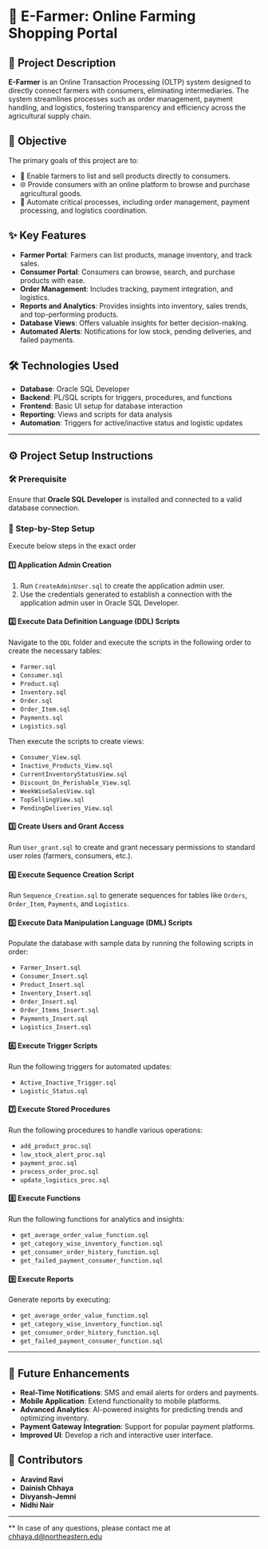 # 🌾 E-Farmer: Online Farming Shopping Portal

## 📄 Project Description
**E-Farmer** is an Online Transaction Processing (OLTP) system designed to directly connect farmers with consumers, eliminating intermediaries. The system streamlines processes such as order management, payment handling, and logistics, fostering transparency and efficiency across the agricultural supply chain.

## 🎯 Objective
The primary goals of this project are to:
- 🛒 Enable farmers to list and sell products directly to consumers.
- 🌐 Provide consumers with an online platform to browse and purchase agricultural goods.
- 🔄 Automate critical processes, including order management, payment processing, and logistics coordination.

## ✨ Key Features
- **Farmer Portal**: Farmers can list products, manage inventory, and track sales.
- **Consumer Portal**: Consumers can browse, search, and purchase products with ease.
- **Order Management**: Includes tracking, payment integration, and logistics.
- **Reports and Analytics**: Provides insights into inventory, sales trends, and top-performing products.
- **Database Views**: Offers valuable insights for better decision-making.
- **Automated Alerts**: Notifications for low stock, pending deliveries, and failed payments.

## 🛠️ Technologies Used
- **Database**: Oracle SQL Developer
- **Backend**: PL/SQL scripts for triggers, procedures, and functions
- **Frontend**: Basic UI setup for database interaction
- **Reporting**: Views and scripts for data analysis
- **Automation**: Triggers for active/inactive status and logistic updates

---

## ⚙️ Project Setup Instructions

### 🛠️ Prerequisite
Ensure that **Oracle SQL Developer** is installed and connected to a valid database connection.

### 🔧 Step-by-Step Setup

Execute below steps in the exact order
 
#### 1️⃣ **Application Admin Creation**
1. Run `CreateAdminUser.sql` to create the application admin user.
2. Use the credentials generated to establish a connection with the application admin user in Oracle SQL Developer.

#### 2️⃣ **Execute Data Definition Language (DDL) Scripts**
Navigate to the `DDL` folder and execute the scripts in the following order to create the necessary tables:
- `Farmer.sql`
- `Consumer.sql`
- `Product.sql`
- `Inventory.sql`
- `Order.sql`
- `Order_Item.sql`
- `Payments.sql`
- `Logistics.sql`

Then execute the scripts to create views:
- `Consumer_View.sql`
- `Inactive_Products_View.sql`
- `CurrentInventoryStatusView.sql`
- `Discount_On_Perishable_View.sql`
- `WeekWiseSalesView.sql`
- `TopSellingView.sql`
- `PendingDeliveries_View.sql`

#### 3️⃣ **Create Users and Grant Access**
Run `User_grant.sql` to create and grant necessary permissions to standard user roles (farmers, consumers, etc.).

#### 4️⃣ **Execute Sequence Creation Script**
Run `Sequence_Creation.sql` to generate sequences for tables like `Orders`, `Order_Item`, `Payments`, and `Logistics`.

#### 5️⃣ **Execute Data Manipulation Language (DML) Scripts**
Populate the database with sample data by running the following scripts in order:
- `Farmer_Insert.sql`
- `Consumer_Insert.sql`
- `Product_Insert.sql`
- `Inventory_Insert.sql`
- `Order_Insert.sql`
- `Order_Items_Insert.sql`
- `Payments_Insert.sql`
- `Logistics_Insert.sql`

#### 6️⃣ **Execute Trigger Scripts**
Run the following triggers for automated updates:
- `Active_Inactive_Trigger.sql`
- `Logistic_Status.sql`

#### 7️⃣ **Execute Stored Procedures**
Run the following procedures to handle various operations:
- `add_product_proc.sql`
- `low_stock_alert_proc.sql`
- `payment_proc.sql`
- `process_order_proc.sql`
- `update_logistics_proc.sql`

#### 8️⃣ **Execute Functions**
Run the following functions for analytics and insights:
- `get_average_order_value_function.sql`
- `get_category_wise_inventory_function.sql`
- `get_consumer_order_history_function.sql`
- `get_failed_payment_consumer_function.sql`

#### 9️⃣ **Execute Reports**
Generate reports by executing:
- `get_average_order_value_function.sql`
- `get_category_wise_inventory_function.sql`
- `get_consumer_order_history_function.sql`
- `get_failed_payment_consumer_function.sql`

---

## 🌟 Future Enhancements
- **Real-Time Notifications**: SMS and email alerts for orders and payments.
- **Mobile Application**: Extend functionality to mobile platforms.
- **Advanced Analytics**: AI-powered insights for predicting trends and optimizing inventory.
- **Payment Gateway Integration**: Support for popular payment platforms.
- **Improved UI**: Develop a rich and interactive user interface.

## 👥 Contributors 
- **Aravind Ravi**
- **Dainish Chhaya**
- **Divyansh-Jemni**
- **Nidhi Nair**
---

** In case of any questions, please contact me at chhaya.d@northeastern.edu 
